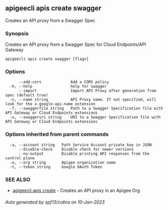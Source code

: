 ## apigeecli apis create swagger

Creates an API proxy from a Swagger Spec

### Synopsis

Creates an API proxy from a Swagger Spec for Cloud Endpoints/API Gateway

```
apigeecli apis create swagger [flags]
```

### Options

```
      --add-cors             Add a CORS policy
  -h, --help                 help for swagger
      --import               Import API Proxy after generation from spec (default true)
  -n, --name string          API Proxy name. If not specified, will look for the x-google-api-name extension
  -f, --swaggerfile string   Path to a Swagger Specification file with API Gateway or Cloud Endpoints extensions
  -u, --swaggeruri string    URI to a Swagger Specification file with API Gateway or Cloud Endpoints extensions
```

### Options inherited from parent commands

```
  -a, --account string   Path Service Account private key in JSON
      --disable-check    Disable check for newer versions
      --no-output        Disable printing API responses from the control plane
  -o, --org string       Apigee organization name
  -t, --token string     Google OAuth Token
```

### SEE ALSO

* [apigeecli apis create](apigeecli_apis_create.md)	 - Creates an API proxy in an Apigee Org

###### Auto generated by spf13/cobra on 10-Jan-2023

